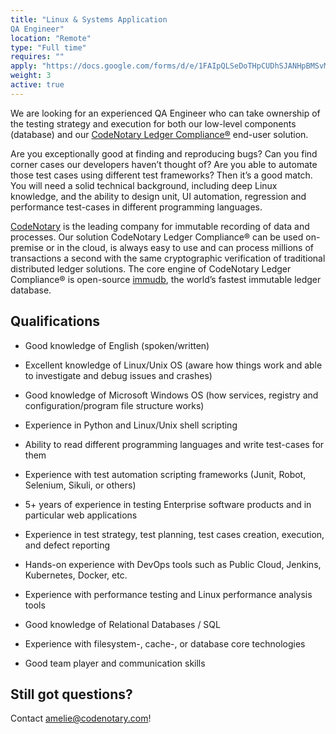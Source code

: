 ```yaml
---
title: "Linux & Systems Application 
QA Engineer"
location: "Remote" 
type: "Full time" 
requires: "" 
apply: "https://docs.google.com/forms/d/e/1FAIpQLSeDoTHpCUDhSJANHpBMSvMQhBLLq8MVzlLkvYXTJ4XOAyaz1g/viewform?usp=sf_link"
weight: 3
active: true
---
```


We are looking for an experienced QA Engineer who can take ownership of the testing strategy and execution for both our low-level components (database) and our [CodeNotary Ledger Compliance®](https://codenotary.com/products/ledger-compliance/) end-user solution.

Are you exceptionally good at finding and reproducing bugs? Can you find corner cases our developers haven’t thought of? Are you able to automate those test cases using different test frameworks? Then it’s a good match.
You will need a solid technical background, including deep Linux knowledge, and the ability to design unit, UI automation, regression and performance test-cases in different programming languages.

[CodeNotary](https://codenotary.com/) is the leading company for immutable recording of data and processes.
Our solution CodeNotary Ledger Compliance® can be used on-premise or in the cloud, is always easy to use and can process millions of transactions a second with the same cryptographic  verification of traditional distributed ledger solutions. The core engine of CodeNotary Ledger Compliance® is open-source [immudb](https://codenotary.com/technologies/immudb/), the world’s fastest immutable ledger database.

## Qualifications

- Good knowledge of English (spoken/written)
- Excellent knowledge of Linux/Unix OS (aware how things work and able to
investigate and debug issues and crashes)

- Good knowledge of Microsoft Windows OS (how services, registry and
configuration/program file structure works)
- Experience in Python and Linux/Unix shell scripting
- Ability to read different programming languages and write test-cases for them
- Experience with test automation scripting frameworks (Junit, Robot, Selenium,
Sikuli, or others)
- 5+ years of experience in testing Enterprise software products and in particular
web applications
- Experience in test strategy, test planning, test cases creation, execution, and
defect reporting
- Hands-on experience with DevOps tools such as Public Cloud, Jenkins,
Kubernetes, Docker, etc.
- Experience with performance testing and Linux performance analysis tools
- Good knowledge of Relational Databases / SQL
- Experience with filesystem-, cache-, or database core technologies
- Good team player and communication skills


## Still got questions?

Contact [amelie@codenotary.com](mailto:amelie@codenotary.com?subject=[Hiring][Qa-Engineer])!
